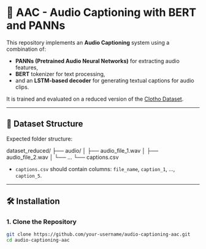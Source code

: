 # 🎵 AAC - Audio Captioning with BERT and PANNs

This repository implements an **Audio Captioning** system using a combination of:
- **PANNs (Pretrained Audio Neural Networks)** for extracting audio features,
- **BERT** tokenizer for text processing,
- and an **LSTM-based decoder** for generating textual captions for audio clips.

It is trained and evaluated on a reduced version of the [Clotho Dataset](https://zenodo.org/record/4783391).

---

## 📁 Dataset Structure

Expected folder structure:

dataset_reduced/ ├── audio/ │ ├── audio_file_1.wav │ ├── audio_file_2.wav │ └── ... └── captions.csv


- `captions.csv` should contain columns: `file_name`, `caption_1`, ..., `caption_5`.

---

## 🛠️ Installation

### 1. Clone the Repository
```bash
git clone https://github.com/your-username/audio-captioning-aac.git
cd audio-captioning-aac
